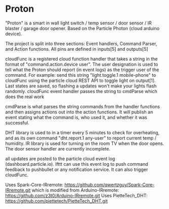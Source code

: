 # Proton
"Proton" is a smart in wall light switch / temp sensor / door sensor / IR blaster / garage door opener. Based on the Particle Photon (cloud arduino device).

The project is split into three sections:
Event handlers, Command Parser, and Action functions.
All pins are defined in inputs[5] and outputs[5]

cloudFunc is a registered cloud function handler that takes a string in the format of "command.action.device user". The user designation is used to tell what the Proton should report (in event logs) as the trigger user of the command. For example: send this string "light.toggle.1 mobile-phone" to cloudFunc using the particle cloud REST API to toggle light on output[1]. Last states are saved, so flashing a updates won't make your lights flash randomly. cloudFunc event handler passes the string to cmdParse which does the real work

cmdParse is what parses the string commands from the handler functions and then assigns actions out into the action functions. It will publish an event stating what the command is, who used it, and whether it was successful.

DHT library is used to in a timer every 5 minutes to check for overheating, and as its own command "dht.report.1 any-user" to report current temp / humidity. IR library is used for turning on the room TV when the door opens. The door sensor handler are currently incomplete.

all updates are posted to the particle cloud event log (dashboard.particle.io). Ifttt can use this event log to push command feedback to pushbullet or any notification service. It can also trigger cloudFunc.

Uses Spark-Core-IRremote: https://github.com/qwertzguy/Spark-Core-IRremote.git
which is modified from Arduino-IRremote: https://github.com/z3t0/Arduino-IRremote.git
Uses PietteTech_DHT: https://github.com/piettetech/PietteTech_DHT.git
